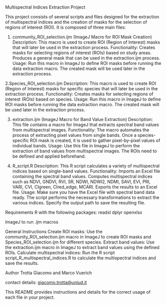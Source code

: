 Multispectral Indices Extraction Project

This project consists of several scripts and files designed for the extraction of multispectral indices and the creation of masks for the selection of regions of interest (ROI). It is composed of three main files:

1. community_ROI_selection.ijm (ImageJ Macro for ROI Mask Creation)
Description: This macro is used to create ROI (Region of Interest) masks that will later be used in the extraction process.
Functionality:
Creates masks for selecting regions of interest (ROIs) based on study areas.
Produces a general mask that can be used in the extraction.ijm process.
Usage:
Run this macro in ImageJ to define ROI masks before running the data extraction macro.
The created mask will be used later in the extraction process.

2.Species_ROI_selection.ijm
Description: This macro is used to create ROI (Region of Interest) masks for specific species that will later be used in the extraction process.
Functionality:
Creates masks for selecting regions of interest (ROIs) based on species.
Usage:
Run this macro in ImageJ to define ROI masks before running the data extraction macro.
The created mask will be used later in the extraction process.

3. extraction.ijm (ImageJ Macro for Band Value Extraction)
Description: This file contains a macro for ImageJ that extracts spectral band values from multispectral images.
Functionality:
The macro automates the process of extracting pixel values from single bands.
Once a species-specific ROI mask is created, it is used to gather pixel-by-pixel values of individual bands.
Usage:
Use this file in ImageJ to perform the extraction of band values from multispectral images.
The ROIs need to be defined and applied beforehand.

4. R_script.R
Description: This R script calculates a variety of multispectral indices based on single-band values.
Functionality:
Imports an Excel file containing the spectral band values.
Computes multispectral indices such as NDVI, GNDVI, RVI, SR, NDWI, NDWI2, NDMI, SAVI, EVI, PRI, VARI, CVI, CIgreen, CIred_edge, MCARI.
Exports the results to an Excel file.
Usage:
Make sure you have the Excel file with spectral band data ready.
The script performs the necessary transformations to extract the various indices.
Specify the output path to save the resulting file.

Requirements
R with the following packages:
readxl
dplyr
openxlsx

ImageJ to run .ijm macros

General Instructions
Create ROI masks: Use the community_ROI_selection.ijm macro in ImageJ to create ROI masks and Species_ROI_selection.ijm for different species.
Extract band values: Use the extraction.ijm macro in ImageJ to extract band values using the defined ROIs.
Calculate multispectral indices: Run the R script script_R_multispectral_indices.R to calculate the multispectral indices and save the results.

Author
Trotta Giacomo and Marco Vuerich

contact details:
giacomo.trotta@uniud.it

This README provides instructions and details for the correct usage of each file in your project.
